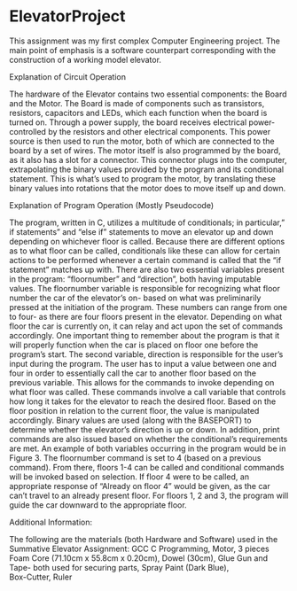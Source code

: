 # ElevatorProject
This assignment was my first complex Computer Engineering project. The main point of emphasis is a software counterpart corresponding with the construction of a working model elevator.

Explanation of Circuit Operation

The hardware of the Elevator contains two essential components: the Board and the Motor. The Board is made of components such as transistors, resistors, capacitors and LEDs, which each function when the board is turned on. Through a power supply, the board receives electrical power- controlled by the resistors and other electrical components. This power source is then used to run the motor, both of which are connected to the board by a set of wires.
The motor itself is also programmed by the board, as it also has a slot for a connector. This connector plugs into the computer, extrapolating the binary values provided by the program and its conditional statement. This is what’s used to program the motor, by translating these binary values into rotations that the motor does to move itself up and down. 

Explanation of Program Operation (Mostly Pseudocode)

The program, written in C, utilizes a multitude of conditionals; in particular,” if statements” and “else if” statements to move an elevator up and down depending on whichever floor is called. Because there are different options as to what floor can be called, conditionals like these can allow for certain actions to be performed whenever a certain command is called that the “if statement” matches up with. 
There are also two essential variables present in the program: “floornumber” and “direction”, both having imputable values. The floornumber variable is responsible for recognizing what floor number the car of the elevator’s on- based on what was preliminarily pressed at the initiation of the program.  These numbers can range from one to four- as there are four floors present in the elevator. Depending on what floor the car is currently on, it can relay and act upon the set of commands accordingly. One important thing to remember about the program is that it will properly function when the car is placed on floor one before the program’s start.
The second variable, direction is responsible for the user’s input during the program. The user has to input a value between one and four in order to essentially call the car to another floor based on the previous variable. This allows for the commands to invoke depending on what floor was called. These commands involve a call variable that controls how long it takes for the elevator to reach the desired floor. Based on the floor position in relation to the current floor, the value is manipulated accordingly. Binary values are used (along with the BASEPORT) to determine whether the elevator’s direction is up or down. In addition, print commands are also issued based on whether the conditional’s requirements are met. 
An example of both variables occurring in the program would be in Figure 3. The floornumber command is set to 4 (based on a previous command).  From there, floors 1-4 can be called and conditional commands will be invoked based on selection. If floor 4 were to be called, an appropriate response of “Already on floor 4” would be given, as the car can’t travel to an already present floor. For floors 1, 2 and 3, the program will guide the car downward to the appropriate floor.
 
Additional Information:

The following are the materials (both Hardware and Software) used in the Summative Elevator Assignment:
GCC C Programming, 
Motor, 
3 pieces Foam Core (71.10cm x 55.8cm x 0.20cm), 
Dowel (30cm), 
Glue Gun and Tape- both used for securing parts, 
Spray Paint (Dark Blue),  
Box-Cutter, 
Ruler
